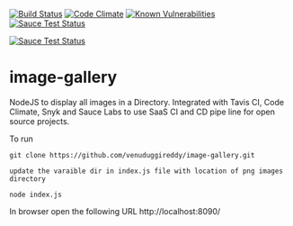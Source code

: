 
 [![Build Status](https://travis-ci.org/venuduggireddy/image-gallery.svg?branch=master)](https://travis-ci.org/venuduggireddy/image-gallery)
 [![Code Climate](https://codeclimate.com/github/venuduggireddy/image-gallery/badges/gpa.svg)](https://codeclimate.com/github/venuduggireddy/image-gallery)
 [![Known Vulnerabilities](https://snyk.io/test/github/venuduggireddy/image-gallery/badge.svg)](https://snyk.io/test/github/venuduggireddy/image-gallery)
 [![Sauce Test Status](https://saucelabs.com/buildstatus/vduggireddy)](https://saucelabs.com/u/vduggireddy)
 
 
 [![Sauce Test Status](https://saucelabs.com/browser-matrix/vduggireddy.svg)](https://saucelabs.com/u/vduggireddy)

# image-gallery 
NodeJS to display all images in a Directory. Integrated with Tavis CI, Code Climate, Snyk and Sauce Labs to use SaaS CI and CD pipe line for open source projects.

To run

```
git clone https://github.com/venuduggireddy/image-gallery.git

update the varaible dir in index.js file with location of png images directory

node index.js
```

In browser open the following URL http://localhost:8090/
